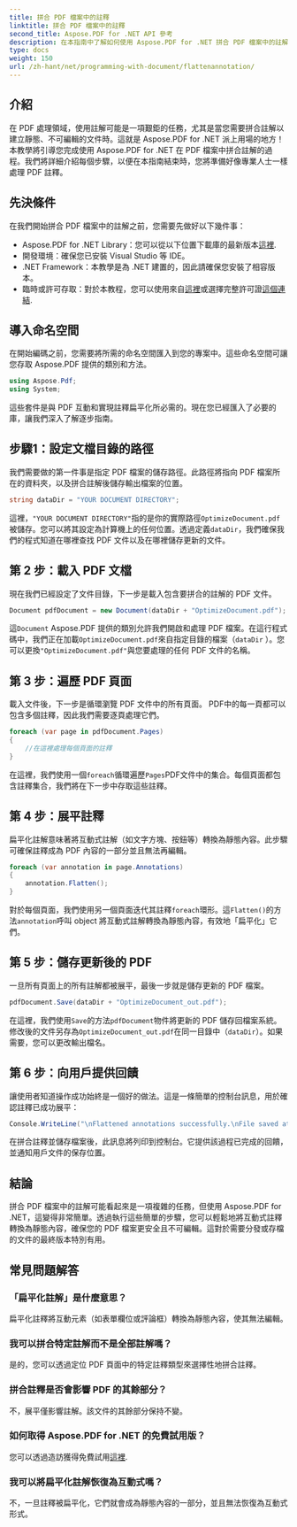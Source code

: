 ```yaml
---
title: 拼合 PDF 檔案中的註釋
linktitle: 拼合 PDF 檔案中的註釋
second_title: Aspose.PDF for .NET API 參考
description: 在本指南中了解如何使用 Aspose.PDF for .NET 拼合 PDF 檔案中的註解。透過我們詳細的教學簡化您的 PDF 管理流程。
type: docs
weight: 150
url: /zh-hant/net/programming-with-document/flattenannotation/
---
```

## 介紹

在 PDF 處理領域，使用註解可能是一項艱鉅的任務，尤其是當您需要拼合註解以建立靜態、不可編輯的文件時。這就是 Aspose.PDF for .NET 派上用場的地方！本教學將引導您完成使用 Aspose.PDF for .NET 在 PDF 檔案中拼合註解的過程。我們將詳細介紹每個步驟，以便在本指南結束時，您將準備好像專業人士一樣處理 PDF 註釋。

## 先決條件

在我們開始拼合 PDF 檔案中的註解之前，您需要先做好以下幾件事：

-  Aspose.PDF for .NET Library：您可以從以下位置下載庫的最新版本[這裡](https://releases.aspose.com/pdf/net/).
- 開發環境：確保您已安裝 Visual Studio 等 IDE。
- .NET Framework：本教學是為 .NET 建置的，因此請確保您安裝了相容版本。
- 臨時或許可存取：對於本教程，您可以使用來自[這裡](https://purchase.aspose.com/temporary-license/)或選擇完整許可證[這個連結](https://purchase.aspose.com/buy).

## 導入命名空間

在開始編碼之前，您需要將所需的命名空間匯入到您的專案中。這些命名空間可讓您存取 Aspose.PDF 提供的類別和方法。

```csharp
using Aspose.Pdf;
using System;
```

這些套件是與 PDF 互動和實現註釋扁平化所必需的。現在您已經匯入了必要的庫，讓我們深入了解逐步指南。

## 步驟1：設定文檔目錄的路徑

我們需要做的第一件事是指定 PDF 檔案的儲存路徑。此路徑將指向 PDF 檔案所在的資料夾，以及拼合註解後儲存輸出檔案的位置。

```csharp
string dataDir = "YOUR DOCUMENT DIRECTORY";
```

這裡，`"YOUR DOCUMENT DIRECTORY"`指的是你的實際路徑`OptimizeDocument.pdf`被儲存。您可以將其設定為計算機上的任何位置。透過定義`dataDir`，我們確保我們的程式知道在哪裡查找 PDF 文件以及在哪裡儲存更新的文件。 

## 第 2 步：載入 PDF 文檔

現在我們已經設定了文件目錄，下一步是載入包含要拼合的註解的 PDF 文件。

```csharp
Document pdfDocument = new Document(dataDir + "OptimizeDocument.pdf");
```

這`Document` Aspose.PDF 提供的類別允許我們開啟和處理 PDF 檔案。在這行程式碼中，我們正在加載`OptimizeDocument.pdf`來自指定目錄的檔案（`dataDir` ）。您可以更換`"OptimizeDocument.pdf"`與您要處理的任何 PDF 文件的名稱。

## 第 3 步：遍歷 PDF 頁面

載入文件後，下一步是循環瀏覽 PDF 文件中的所有頁面。 PDF中的每一頁都可以包含多個註釋，因此我們需要逐頁處理它們。

```csharp
foreach (var page in pdfDocument.Pages)
{
    //在這裡處理每個頁面的註釋
}
```

在這裡，我們使用一個`foreach`循環遍歷`Pages`PDF文件中的集合。每個頁面都包含註釋集合，我們將在下一步中存取這些註釋。

## 第 4 步：展平註釋

扁平化註解意味著將互動式註解（如文字方塊、按鈕等）轉換為靜態內容。此步驟可確保註釋成為 PDF 內容的一部分並且無法再編輯。

```csharp
foreach (var annotation in page.Annotations)
{
    annotation.Flatten();
}
```

對於每個頁面，我們使用另一個頁面迭代其註釋`foreach`環形。這`Flatten()`的方法`annotation`呼叫 object 將互動式註解轉換為靜態內容，有效地「扁平化」它們。

## 第 5 步：儲存更新後的 PDF

一旦所有頁面上的所有註解都被展平，最後一步就是儲存更新的 PDF 檔案。

```csharp
pdfDocument.Save(dataDir + "OptimizeDocument_out.pdf");
```

在這裡，我們使用`Save`的方法`pdfDocument`物件將更新的 PDF 儲存回檔案系統。修改後的文件另存為`OptimizeDocument_out.pdf`在同一目錄中（`dataDir`）。如果需要，您可以更改輸出檔名。

## 第 6 步：向用戶提供回饋

讓使用者知道操作成功始終是一個好的做法。這是一條簡單的控制台訊息，用於確認註釋已成功展平：

```csharp
Console.WriteLine("\nFlattened annotations successfully.\nFile saved at " + dataDir);
```

在拼合註釋並儲存檔案後，此訊息將列印到控制台。它提供該過程已完成的回饋，並通知用戶文件的保存位置。

## 結論

拼合 PDF 檔案中的註解可能看起來是一項複雜的任務，但使用 Aspose.PDF for .NET，這變得非常簡單。透過執行這些簡單的步驟，您可以輕鬆地將互動式註釋轉換為靜態內容，確保您的 PDF 檔案更安全且不可編輯。這對於需要分發或存檔的文件的最終版本特別有用。

## 常見問題解答

### 「扁平化註解」是什麼意思？
扁平化註釋將互動元素（如表單欄位或評論框）轉換為靜態內容，使其無法編輯。

### 我可以拼合特定註解而不是全部註解嗎？
是的，您可以透過定位 PDF 頁面中的特定註釋類型來選擇性地拼合註釋。

### 拼合註釋是否會影響 PDF 的其餘部分？
不，展平僅影響註解。該文件的其餘部分保持不變。

### 如何取得 Aspose.PDF for .NET 的免費試用版？
您可以透過造訪獲得免費試用[這裡](https://releases.aspose.com/).

### 我可以將扁平化註解恢復為互動式嗎？
不，一旦註釋被扁平化，它們就會成為靜態內容的一部分，並且無法恢復為互動式形式。